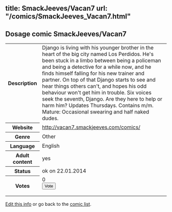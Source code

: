 title: SmackJeeves/Vacan7
url: "/comics/SmackJeeves_Vacan7.html"
---
Dosage comic SmackJeeves/Vacan7
-----------------------------------------

<p id="msg"></p>
<script type="text/javascript">
if (window.location.search === '?edit_info_mail=sent_ok') {
  var elem = document.getElementById("msg");
  elem.innerHTML = 'Edited information sucessfully sent for review, which is usually done daily. Thanks!';
  elem.className = 'ok';
}
</script>
<table class="comicinfo">
<tr>
<th>Description</th><td>Django is living with his younger brother in the heart of the big city named Los Perdidos. He's been stuck in a limbo between being a policeman and being a detective for a while now, and he finds himself falling for his new trainer and partner. On top of that Django starts to see and hear things others can't, and hopes his odd behaviour won't get him in trouble. Six voices seek the seventh, Django. Are they here to help or harm him? Updates Thursdays. Contains m/m. Mature: Occasional swearing and half naked dudes.</td>
</tr>
<tr>
<th>Website</th><td><a href="http://vacan7.smackjeeves.com/comics/">http://vacan7.smackjeeves.com/comics/</a></td>
</tr>
<tr>
<th>Genre</th><td>Other</td>
</tr>
<tr>
<th>Language</th><td>English</td>
</tr>
<tr>
<th>Adult content</th><td>yes</td>
</tr>
<tr>
<th>Status</th><td>ok on 22.01.2014</td>
</tr>
<tr>
<th>Votes</th><td>0
<form action="http://gaecounter.appspot.com/count/" method="POST">
<input name="name" type="hidden" value="SmackJeeves_Vacan7"/>
<input name="uid" type="hidden" id="voteuid" value=""/>
<input type="submit" value="Vote"/>
</form>
</td>
</tr>
</table>
<script type="text/javascript">
var ua = navigator.userAgent;
document.getElementById("voteuid").value = ua.replace(/[^a-zA-Z0-9\._:]/g , "_");;
</script>

[Edit this info](SmackJeeves_Vacan7_edit.html) or go back to the [comic list](../comic-index.html).
